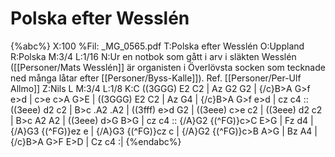 # Polska efter Wesslén

{%abc%}
X:100
%Fil: _MG_0565.pdf
T:Polska efter Wesslén
O:Uppland
R:Polska
M:3/4
L:1/16
N:Ur en notbok som gått i arv i släkten Wesslén ([[Personer/Mats Wesslén]] är organisten i Överlövsta socken som tecknade ned många låtar efter [[Personer/Byss-Kalle]]). Ref. [[Personer/Per-Ulf Allmo]]
Z:Nils L
M:3/4
L:1/8
K:C
((3GGG) E2 C2 | Az G2 G2 | {/c}B>A G>f e>d | c>e c>A G>E |
((3GGG) E2 C2 | Az G4 | {/c}B>A G>f e>d | cz c4 ::
((3eee) d2 c2 | B>c .A2 .A2 | ((3fff) e>d G2 | ((3eee) c>e c2 |
((3eee) d2 c2 | B>c A2 A2 | ((3eee) d>G B>G | cz c4 ::
{/A}G2 {(^FG)}c>C E>G | Fz d4 | {/A}G3 {(^FG)}ez e | {/A}G3 {(^FG)}cz c |
{/A}G2 {(^FG)}c>B A>G | Bz A4 | {/c}B>A G>F E>D | Cz c4 :|
{%endabc%}
